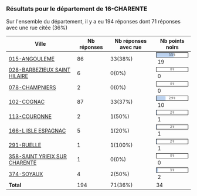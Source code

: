### Résultats pour le département de 16-CHARENTE

Sur l'ensemble du département, il y a eu 194 réponses dont 71 réponses avec une rue citée (36%)

| Ville | Nb réponses | Nb réponses avec rue | Nb points noirs |
|-------------|-------------|----------------------|-----------------|
|<a href='015-ANGOULEME.md'>015-ANGOULEME</a>|86|33(38%)|<img src="../../img/bar_55.gif" />&nbsp;19|
|<a href='028-BARBEZIEUX SAINT HILAIRE.md'>028-BARBEZIEUX SAINT HILAIRE</a>|6|0(0%)|<img src="../../img/bar_0.gif" />&nbsp;0|
|<a href='078-CHAMPNIERS.md'>078-CHAMPNIERS</a>|2|0(0%)|<img src="../../img/bar_0.gif" />&nbsp;0|
|<a href='102-COGNAC.md'>102-COGNAC</a>|87|33(37%)|<img src="../../img/bar_29.gif" />&nbsp;10|
|<a href='113-COURONNE.md'>113-COURONNE</a>|2|1(50%)|<img src="../../img/bar_2.gif" />&nbsp;1|
|<a href='166-L ISLE ESPAGNAC.md'>166-L ISLE ESPAGNAC</a>|5|1(20%)|<img src="../../img/bar_2.gif" />&nbsp;1|
|<a href='291-RUELLE.md'>291-RUELLE</a>|1|1(100%)|<img src="../../img/bar_2.gif" />&nbsp;1|
|<a href='358-SAINT YRIEIX SUR CHARENTE.md'>358-SAINT YRIEIX SUR CHARENTE</a>|1|0(0%)|<img src="../../img/bar_0.gif" />&nbsp;0|
|<a href='374-SOYAUX.md'>374-SOYAUX</a>|4|2(50%)|<img src="../../img/bar_5.gif" />&nbsp;2|
| **Total** |194|71(36%)|34|
